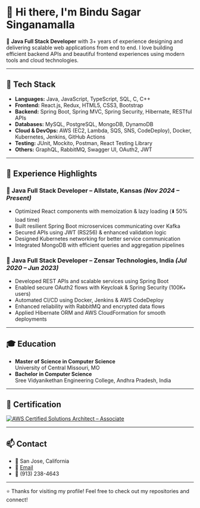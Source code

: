 # 👋 Hi there, I'm Bindu Sagar Singanamalla

🚀 **Java Full Stack Developer** with 3+ years of experience designing and delivering scalable web applications from end to end. I love building efficient backend APIs and beautiful frontend experiences using modern tools and cloud technologies.

---

## 🔧 Tech Stack

- **Languages:** Java, JavaScript, TypeScript, SQL, C, C++
- **Frontend:** React.js, Redux, HTML5, CSS3, Bootstrap
- **Backend:** Spring Boot, Spring MVC, Spring Security, Hibernate, RESTful APIs
- **Databases:** MySQL, PostgreSQL, MongoDB, DynamoDB
- **Cloud & DevOps:** AWS (EC2, Lambda, SQS, SNS, CodeDeploy), Docker, Kubernetes, Jenkins, GitHub Actions
- **Testing:** JUnit, Mockito, Postman, React Testing Library
- **Others:** GraphQL, RabbitMQ, Swagger UI, OAuth2, JWT

---

## 💼 Experience Highlights

### 🔹 Java Full Stack Developer – Allstate, Kansas _(Nov 2024 – Present)_
- Optimized React components with memoization & lazy loading (⬇️ 50% load time)
- Built resilient Spring Boot microservices communicating over Kafka
- Secured APIs using JWT (RS256) & enhanced validation logic
- Designed Kubernetes networking for better service communication
- Integrated MongoDB with efficient queries and aggregation pipelines

### 🔹 Java Full Stack Developer – Zensar Technologies, India _(Jul 2020 – Jun 2023)_
- Developed REST APIs and scalable services using Spring Boot
- Enabled secure OAuth2 flows with Keycloak & Spring Security (100K+ users)
- Automated CI/CD using Docker, Jenkins & AWS CodeDeploy
- Enhanced reliability with RabbitMQ and encrypted data flows
- Applied Hibernate ORM and AWS CloudFormation for smooth deployments

---

## 🎓 Education

- **Master of Science in Computer Science**  
  University of Central Missouri, MO  
- **Bachelor in Computer Science**  
  Sree Vidyanikethan Engineering College, Andhra Pradesh, India

---

## 📜 Certification

[![AWS Certified Solutions Architect – Associate](https://images.credly.com/images/0e284c3f-5164-4b21-8660-0d84737941bc/image.png)](https://www.credly.com/badges/7fc1764a-d841-4fab-b9ce-833788294655/public_url)

---

## 📫 Contact

- 📍 San Jose, California  
- 📧 [Email](bindusagarsinganamalla@gmail.com)  
- 📱 (913) 238-4643

---

⭐️ Thanks for visiting my profile! Feel free to check out my repositories and connect!

